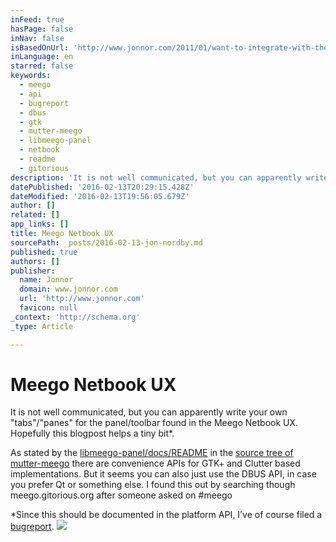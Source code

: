 ```yaml
---
inFeed: true
hasPage: false
inNav: false
isBasedOnUrl: 'http://www.jonnor.com/2011/01/want-to-integrate-with-the-meego-netbook-ux-panel/'
inLanguage: en
starred: false
keywords:
  - meego
  - api
  - bugreport
  - dbus
  - gtk
  - mutter-meego
  - libmeego-panel
  - netbook
  - readme
  - gitorious
description: 'It is not well communicated, but you can apparently write your own "tabs"/"panes" for the panel/toolbar found in the Meego Netbook UX. Hopefully this blogpost helps a tiny bit*. As stated by the libmeego-panel/docs/README in the source tree of mutter-meego there are convenience APIs for GTK+ and Clutter based implementations.'
datePublished: '2016-02-13T20:29:15.428Z'
dateModified: '2016-02-13T19:56:05.679Z'
author: []
related: []
app_links: []
title: Meego Netbook UX
sourcePath: _posts/2016-02-13-jon-nordby.md
published: true
authors: []
publisher:
  name: Jonnor
  domain: www.jonnor.com
  url: 'http://www.jonnor.com'
  favicon: null
_context: 'http://schema.org'
_type: Article

---
```

# Meego Netbook UX

It is not well communicated, but you can apparently write your own "tabs"/"panes" for the panel/toolbar found in the Meego Netbook UX. Hopefully this blogpost helps a tiny bit\*.

As stated by the [libmeego-panel/docs/README][0] in the [source tree of mutter-meego][1] there are convenience APIs for GTK+ and Clutter based implementations. But it seems you can also just use the DBUS API, in case you prefer Qt or something else. I found this out by searching though meego.gitorious.org after someone asked on \#meego

\*Since this should be documented in the platform API, I've of course filed a [bugreport][2].
[![](http://www.jonnor.com/wp/wp-content/plugins/flattr/img/flattr-badge-large.png)][3]

[0]: http://meego.gitorious.org/meego-netbook-ux/mutter-meego/blobs/master/libmeego-panel/docs/README
[1]: http://meego.gitorious.org/meego-netbook-ux/mutter-meego
[2]: http://bugs.meego.com/show_bug.cgi?id=12748
[3]: http://www.jonnor.com/wp/?flattrss_redirect&id=368&md5=28173de74aaacdd352c6f0953aaebac1